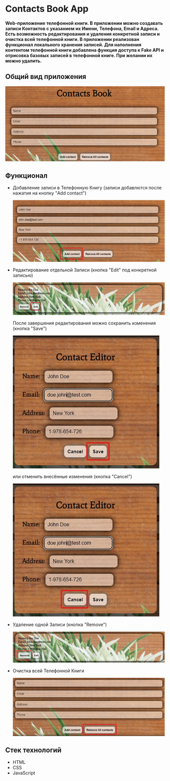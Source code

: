 # Contacts Book App 

#### Web-приложение телефонной книги. В приложении можно создавать записи Контактов с указанием их Имени, Телефона, Email и Адреса. Есть возможность редактирования и удаления конкретной записи и очистка всей телефонной книги. В приложении реализован функционал локального хранения записей. Для наполнения контентом телефонной книги добавлена функция доступа к Fake API и отрисовка базовых записей в телефонной книге. При желании их можно удалить. 


## Общий вид приложения

![Main Page](readme/Main_page.jpg)

## Функционал

- Добавление записи в Телефонную Книгу (записи добавлются после нажатия на кнопку "Add contact")

    ![Add Contact](readme/Add_contact.jpg)

- Редактирование отдельной Записи (кнопка "Edit" под конкретной записью)

    ![Edit Contact](readme/Edit_contact.jpg)

    После завершения редактирования можно сохранить изменения (кнопка "Save")

    ![Save Edit](readme/Save_edit.jpg)

    или отменить внесённые изменения (кнопка "Cancel")

    ![Cancel Edit](readme/Cancel_edit.jpg)

- Удаление одной Записи (кнопка "Remove")

    ![Remove Contact](readme/Remove_contact.jpg)

- Очистка всей Телефонной Книги

    ![Remove All Contacts](readme/Remove_all_contacts.jpg)


## Стек технологий

- HTML
- CSS
- JavaScript